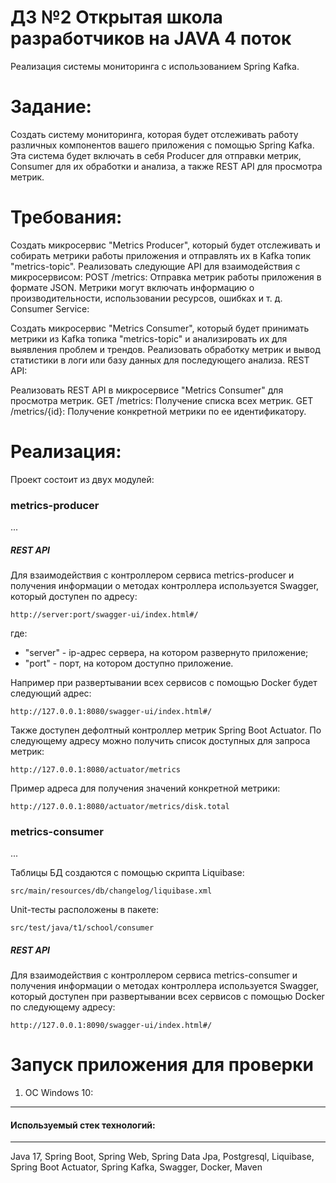 # ДЗ №2 Открытая школа разработчиков на JAVA 4 поток
Реализация системы мониторинга с использованием Spring Kafka.

# Задание:
Создать систему мониторинга, которая будет отслеживать работу различных компонентов вашего приложения с помощью Spring Kafka. Эта система будет включать в себя Producer для отправки метрик, Consumer для их обработки и анализа, а также REST API для просмотра метрик.

# Требования:
Создать микросервис "Metrics Producer", который будет отслеживать и собирать метрики работы приложения и отправлять их в Kafka топик "metrics-topic".
Реализовать следующие API для взаимодействия с микросервисом:
POST /metrics: Отправка метрик работы приложения в формате JSON. Метрики могут включать информацию о производительности, использовании ресурсов, ошибках и т. д.
Consumer Service:

Создать микросервис "Metrics Consumer", который будет принимать метрики из Kafka топика "metrics-topic" и анализировать их для выявления проблем и трендов.
Реализовать обработку метрик и вывод статистики в логи или базу данных для последующего анализа.
REST API:

Реализовать REST API в микросервисе "Metrics Consumer" для просмотра метрик.
GET /metrics: Получение списка всех метрик.
GET /metrics/{id}: Получение конкретной метрики по ее идентификатору.

# Реализация:
Проект состоит из двух модулей:
### metrics-producer
...

##### REST API
Для взаимодействия с контроллером сервиса metrics-producer и получения информации о методах контроллера используется Swagger,
который доступен по адресу:
   ```
   http://server:port/swagger-ui/index.html#/
   ```
где:
- "server" - ip-адрес сервера, на котором развернуто приложение;
- "port" - порт, на котором доступно приложение.

Например при развертывании всех сервисов с помощью Docker будет следующий адрес:
   ```
   http://127.0.0.1:8080/swagger-ui/index.html#/
   ```

Также доступен дефолтный контроллер метрик Spring Boot Actuator.
По следующему адресу можно получить список доступных для запроса метрик:
   ```
   http://127.0.0.1:8080/actuator/metrics
   ```
Пример адреса для получения значений конкретной метрики:
   ```
   http://127.0.0.1:8080/actuator/metrics/disk.total
   ```
### metrics-consumer
...

Таблицы БД создаются с помощью скрипта Liquibase:
   ```
   src/main/resources/db/changelog/liquibase.xml
   ```

Unit-тесты расположены в пакете:
   ```
   src/test/java/t1/school/consumer
   ```

##### REST API
Для взаимодействия с контроллером сервиса metrics-consumer и получения информации о методах контроллера используется Swagger,
который доступен при развертывании всех сервисов с помощью Docker по следующему адресу:
   ```
   http://127.0.0.1:8090/swagger-ui/index.html#/
   ```

# Запуск приложения для проверки
1. ОС Windows 10: 
---
#### Используемый стек технологий:

---

Java 17, Spring Boot, Spring Web, Spring Data Jpa, Postgresql, Liquibase, Spring Boot Actuator, Spring Kafka, Swagger, Docker, Maven
